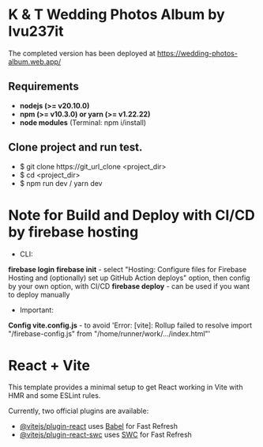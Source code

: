 # K & T Wedding Photos Album by lvu237it

The completed version has been deployed at https://wedding-photos-album.web.app/

## Requirements

* **nodejs (>= v20.10.0)**
* **npm (>= v10.3.0) or yarn (>= v1.22.22)**
* **node modules** (Terminal: npm i/install)

## Clone project and run test.

* $ git clone https://git_url_clone <project_dir>
* $ cd <project_dir>
* $ npm run dev / yarn dev

# Note for Build and Deploy with CI/CD by firebase hosting

* CLI: 

**firebase login** 
**firebase init** - select "Hosting: Configure files for Firebase Hosting and (optionally) set up GitHub Action deploys" option, then config by your own option, with CI/CD
**firebase deploy** - can be used if you want to deploy manually

* Important:

**Config vite.config.js** - to avoid 'Error: [vite]: Rollup failed to resolve import "/firebase-config.js" from "/home/runner/work/.../index.html"'

# React + Vite

This template provides a minimal setup to get React working in Vite with HMR and some ESLint rules.

Currently, two official plugins are available:

- [@vitejs/plugin-react](https://github.com/vitejs/vite-plugin-react/blob/main/packages/plugin-react/README.md) uses [Babel](https://babeljs.io/) for Fast Refresh
- [@vitejs/plugin-react-swc](https://github.com/vitejs/vite-plugin-react-swc) uses [SWC](https://swc.rs/) for Fast Refresh
